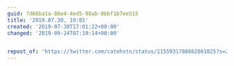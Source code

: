 ```yaml
---
guid: 7d66ba1a-86e4-4ed5-98ab-8bbf1b7ee515
title: '2019.07.30, 19:01'
created: '2019-07-30T17:01:22+00:00'
changed: '2019-09-24T07:19:14+00:00'


repost_of: 'https://twitter.com/catehstn/status/1155931788662861825?s=20'
---
```


